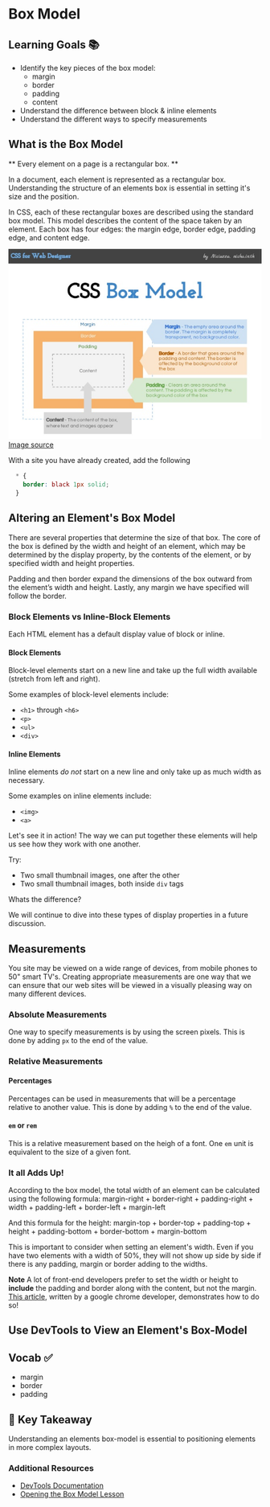 # Box Model


## Learning Goals 📚
- Identify the key pieces of the box model:
  - margin
  - border
  - padding
  - content
- Understand the difference between block & inline elements
- Understand the different ways to specify measurements

## What is the Box Model

** Every element on a page is a rectangular box. **

In a document, each element is represented as a rectangular box. Understanding the structure of an elements box is essential in setting it's size and the position.

In CSS, each of these rectangular boxes are described using the standard box model. This model describes the content of the space taken by an element. Each box has four edges: the margin edge, border edge, padding edge, and content edge.

![Box Model Diagram](imgs/css-box-model.jpg)
[Image source](http://www.slideshare.net/niciuzza/css-box-model-25142045)


With a site you have already created, add the following

```css
  * {
    border: black 1px solid;
  }
```


## Altering an Element's Box Model

There are several properties that determine the size of that box. The core of the box is defined by the width and height of an element, which may be determined by the display property, by the contents of the element, or by specified width and height properties.

Padding and then border expand the dimensions of the box outward from the element’s width and height. Lastly, any margin we have specified will follow the border.


### Block Elements vs Inline-Block Elements
Each HTML element has a default display value of block or inline.

#### Block Elements
Block-level elements start on a new line and take up the full width available (stretch from left and right).

Some examples of block-level elements include:
- `<h1>` through `<h6>`
- `<p>`
- `<ul>`
- `<div>`


#### Inline Elements
Inline elements _do not_ start on a new line and only take up as much width as necessary.

Some examples on inline elements include:
- `<img>`
- `<a>`

Let's see it in action! The way we can put together these elements will help us see how they work with one another.

Try:
- Two small thumbnail images, one after the other
- Two small thumbnail images, both inside `div` tags

Whats the difference?

We will continue to dive into these types of display properties in a future discussion.

## Measurements

You site may be viewed on a wide range of devices, from mobile phones to 50" smart TV's. Creating appropriate measurements are one way that we can ensure that our web sites will be viewed in a visually pleasing way on many different devices.

### Absolute Measurements
One way to specify measurements is by using the screen pixels. This is done by adding `px` to the end of the value.

### Relative Measurements

#### Percentages
Percentages can be used in measurements that will be a percentage relative to another value. This is done by adding `%` to the end of the value.

#### `em` or `rem`
This is a relative measurement based on the heigh of a font. One `em` unit is equivalent to the size of a given font.

### It all Adds Up!

According to the box model, the total width of an element can be calculated using the following formula:
margin-right + border-right + padding-right + width + padding-left + border-left + margin-left

And this formula for the height:
margin-top + border-top + padding-top + height + padding-bottom + border-bottom + margin-bottom

This is important to consider when setting an element's width. Even if you have two elements with a width of 50%, they will not show up side by side if there is any padding, margin or border adding to the widths.

**Note** A lot of front-end developers prefer to set the width or height to **include** the padding and border along with the content, but not the margin. [This article](http://www.paulirish.com/2012/box-sizing-border-box-ftw/), written by a google chrome developer, demonstrates how to do so!


## Use DevTools to View an Element's Box-Model


## Vocab ✅
- margin
- border
- padding

## 🔑 Key Takeaway
Understanding an elements box-model is essential to positioning elements in more complex layouts.

### Additional Resources
- [DevTools Documentation](https://developers.google.com/web/tools/chrome-devtools/iterate/inspect-styles/?utm_source=dcc&utm_medium=redirect&utm_campaign=2016q3)
- [Opening the Box Model Lesson](http://learn.shayhowe.com/html-css/opening-the-box-model/)
